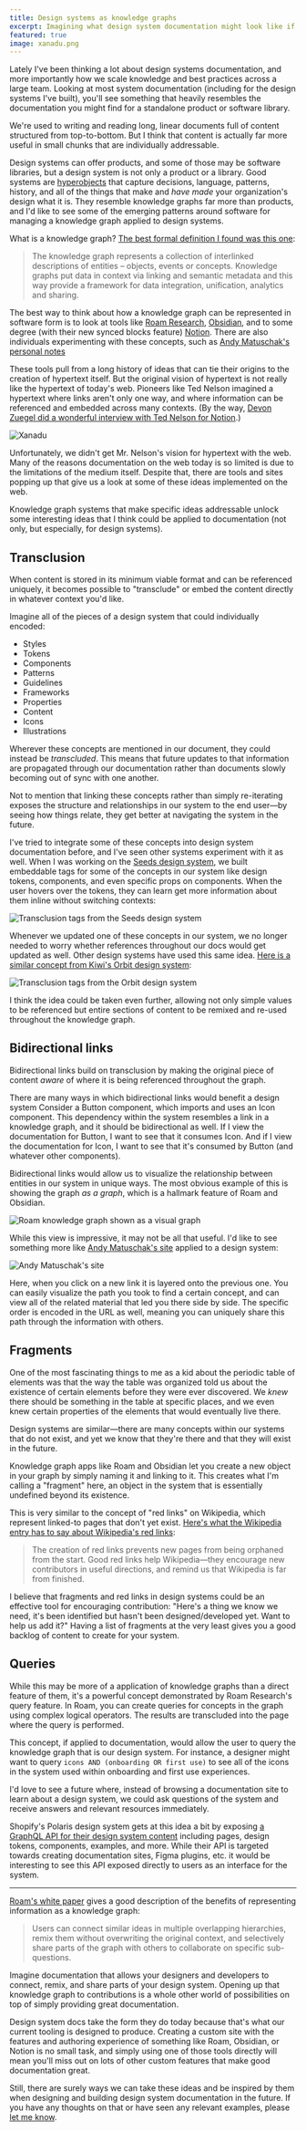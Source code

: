 ```yaml
---
title: Design systems as knowledge graphs
excerpt: Imagining what design system documentation might look like if we approached the system as a knowledge graph rather than a product or tool.
featured: true
image: xanadu.png
---
```


Lately I've been thinking a lot about design systems documentation, and more importantly how we scale knowledge and best practices across a large team. Looking at most system documentation (including for the design systems I've built), you'll see something that heavily resembles the documentation you might find for a standalone product or software library.

We're used to writing and reading long, linear documents full of content structured from top-to-bottom. But I think that content is actually far more useful in small chunks that are individually addressable.

Design systems can offer products, and some of those may be software libraries, but a design system is not only a product or a library. Good systems are [hyperobjects](https://www.robinrendle.com/essays/systems-mistakes-and-the-sea/) that capture decisions, language, patterns, history, and all of the things that make and _have made_ your organization's design what it is. They resemble knowledge graphs far more than products, and I'd like to see some of the emerging patterns around software for managing a knowledge graph applied to design systems.

What is a knowledge graph? [The best formal definition I found was this one](https://www.ontotext.com/knowledgehub/fundamentals/what-is-a-knowledge-graph/):

> The knowledge graph represents a collection of interlinked descriptions of entities – objects, events or concepts. Knowledge graphs put data in context via linking and semantic metadata and this way provide a framework for data integration, unification, analytics and sharing.

The best way to think about how a knowledge graph can be represented in software form is to look at tools like [Roam Research](https://roamresearch.com/), [Obsidian](https://obsidian.md/), and to some degree (with their new synced blocks feature) [Notion](https://www.notion.so/). There are also individuals experimenting with these concepts, such as [Andy Matuschak's personal notes](https://notes.andymatuschak.org)

These tools pull from a long history of ideas that can tie their origins to the creation of hypertext itself. But the original vision of hypertext is not really like the hypertext of today's web. Pioneers like Ted Nelson imagined a hypertext where links aren't only one way, and where information can be referenced and embedded across many contexts. (By the way, [Devon Zuegel did a wonderful interview with Ted Nelson for Notion](https://www.notion.so/blog/ted-nelson).)

![Xanadu](xanadu.png "A diagram from Ted Nelson's original paper on hypertext, courtesy of the [Museum of Media History](https://museumofmediahistory.com/xanadu/hart_fig4-withcaption-png)")

Unfortunately, we didn't get Mr. Nelson's vision for hypertext with the web. Many of the reasons documentation on the web today is so limited is due to the limitations of the medium itself. Despite that, there are tools and sites popping up that give us a look at some of these ideas implemented on the web.

Knowledge graph systems that make specific ideas addressable unlock some interesting ideas that I think could be applied to documentation (not only, but especially, for design systems).

## Transclusion

When content is stored in its minimum viable format and can be referenced uniquely, it becomes possible to "transclude" or embed the content directly in whatever context you'd like.

Imagine all of the pieces of a design system that could individually encoded:

- Styles
- Tokens
- Components
- Patterns
- Guidelines
- Frameworks
- Properties
- Content
- Icons
- Illustrations

Wherever these concepts are mentioned in our document, they could instead be _transcluded_. This means that future updates to that information are propagated through our documentation rather than documents slowly becoming out of sync with one another.

Not to mention that linking these concepts rather than simply re-iterating exposes the structure and relationships in our system to the end user—by seeing how things relate, they get better at navigating the system in the future.

I've tried to integrate some of these concepts into design system documentation before, and I've seen other systems experiment with it as well. When I was working on the [Seeds design system](https://seeds.sproutsocial.com), we built embeddable tags for some of the concepts in our system like design tokens, components, and even specific props on components. When the user hovers over the tokens, they can learn get more information about them inline without switching contexts:

![Transclusion tags from the Seeds design system](seeds-tokens.png)

Whenever we updated one of these concepts in our system, we no longer needed to worry whether references throughout our docs would get updated as well. Other design systems have used this same idea. [Here is a similar concept from Kiwi's Orbit design system](https://orbit.kiwi/foundation/color):

![Transclusion tags from the Orbit design system](orbit-tokens.png)

I think the idea could be taken even further, allowing not only simple values to be referenced but entire sections of content to be remixed and re-used throughout the knowledge graph.

## Bidirectional links

Bidirectional links build on transclusion by making the original piece of content _aware_ of where it is being referenced throughout the graph.

There are many ways in which bidirectional links would benefit a design system Consider a Button component, which imports and uses an Icon component. This dependency within the system resembles a link in a knowledge graph, and it should be bidirectional as well. If I view the documentation for Button, I want to see that it consumes Icon. And if I view the documentation for Icon, I want to see that it's consumed by Button (and whatever other components).

Bidirectional links would allow us to visualize the relationship between entities in our system in unique ways. The most obvious example of this is showing the graph _as a graph_, which is a hallmark feature of Roam and Obsidian.

![Roam knowledge graph shown as a visual graph](roam-graph.png)

While this view is impressive, it may not be all that useful. I'd like to see something more like [Andy Matuschak's site](https://notes.andymatuschak.org) applied to a design system:

![Andy Matuschak's site](andy.png)

Here, when you click on a new link it is layered onto the previous one. You can easily visualize the path you took to find a certain concept, and can view all of the related material that led you there side by side. The specific order is encoded in the URL as well, meaning you can uniquely share this path through the information with others.

## Fragments

One of the most fascinating things to me as a kid about the periodic table of elements was that the way the table was organized told us about the existence of certain elements before they were ever discovered. We _knew_ there should be something in the table at specific places, and we even knew certain properties of the elements that would eventually live there.

Design systems are similar—there are many concepts within our systems that do not exist, and yet we know that they're there and that they will exist in the future.

Knowledge graph apps like Roam and Obsidian let you create a new object in your graph by simply naming it and linking to it. This creates what I'm calling a "fragment" here, an object in the system that is essentially undefined beyond its existence.

This is very similar to the concept of "red links" on Wikipedia, which represent linked-to pages that don't yet exist. [Here's what the Wikipedia entry has to say about Wikipedia's red links](https://en.wikipedia.org/wiki/Wikipedia:Red_link):

> The creation of red links prevents new pages from being orphaned from the start. Good red links help Wikipedia—they encourage new contributors in useful directions, and remind us that Wikipedia is far from finished.

I believe that fragments and red links in design systems could be an effective tool for encouraging contribution: "Here's a thing we know we need, it's been identified but hasn't been designed/developed yet. Want to help us add it?" Having a list of fragments at the very least gives you a good backlog of content to create for your system.

## Queries

While this may be more of a application of knowledge graphs than a direct feature of them, it's a powerful concept demonstrated by Roam Research's query feature. In Roam, you can create queries for concepts in the graph using complex logical operators. The results are transcluded into the page where the query is performed.

This concept, if applied to documentation, would allow the user to query the knowledge graph that is our design system. For instance, a designer might want to query `icons AND (onboarding OR first use)` to see all of the icons in the system used within onboarding and first use experiences.

I'd love to see a future where, instead of browsing a documentation site to learn about a design system, we could ask questions of the system and receive answers and relevant resources immediately.

Shopify's Polaris design system gets at this idea a bit by exposing [a GraphQL API for their design system content](https://polaris.shopify.com/resources/graphql-api) including pages, design tokens, components, examples, and more. While their API is targeted towards creating documentation sites, Figma plugins, etc. it would be interesting to see this API exposed directly to users as an interface for the system.

<hr class='break' />

[Roam's white paper](https://roamresearch.com/#/app/help/page/dZ72V0Ig6) gives a good description of the benefits of representing information as a knowledge graph:

> Users can connect similar ideas in multiple overlapping hierarchies, remix them without overwriting the original context, and selectively share parts of the graph with others to collaborate on specific sub-questions.

Imagine documentation that allows your designers and developers to connect, remix, and share parts of your design system. Opening up that knowledge graph to contributions is a whole other world of possibilities on top of simply providing great documentation.

Design system docs take the form they do today because that's what our current tooling is designed to produce. Creating a custom site with the features and authoring experience of something like Roam, Obsidian, or Notion is no small task, and simply using one of those tools directly will mean you'll miss out on lots of other custom features that make good documentation great.

Still, there are surely ways we can take these ideas and be inspired by them when designing and building design system documentation in the future. If you have any thoughts on that or have seen any relevant examples, please [let me know](mailto:hi@chasem.co?subject=Design%20systems%20as%20knowledge%20graphs).
